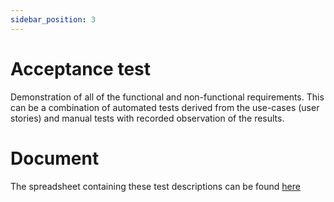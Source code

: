 ```yaml
---
sidebar_position: 3
---
```

# Acceptance test

Demonstration of all of the functional and non-functional requirements. This can be a combination of automated tests derived from the use-cases (user stories) and manual tests with recorded observation of the results.


# Document

The spreadsheet containing these test descriptions can be found [here](https://tuprd-my.sharepoint.com/:x:/g/personal/tup81883_temple_edu/Ed3VEjY_L31DoEl8kW3pEQQBYo5UpTR2IjD985BxOXDpsg?e=5X2bel)

